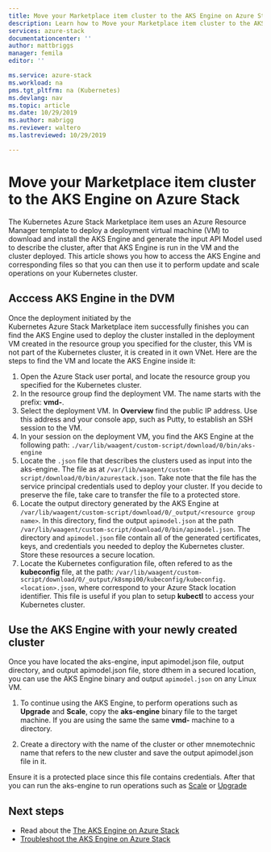 ```yaml
---
title: Move your Marketplace item cluster to the AKS Engine on Azure Stack | Microsoft Docs
description: Learn how to Move your Marketplace item cluster to the AKS Engine on Azure Stack. 
services: azure-stack
documentationcenter: ''
author: mattbriggs
manager: femila
editor: ''

ms.service: azure-stack
ms.workload: na
pms.tgt_pltfrm: na (Kubernetes)
ms.devlang: nav
ms.topic: article
ms.date: 10/29/2019
ms.author: mabrigg
ms.reviewer: waltero
ms.lastreviewed: 10/29/2019

---
```


# Move your Marketplace item cluster to the AKS Engine on Azure Stack

The Kubernetes Azure Stack Marketplace item uses an Azure Resource Manager template to deploy a deployment virtual machine (VM) to download and install the AKS Engine and generate the input API Model used to describe the cluster, after that AKS Engine is run in the VM and the cluster deployed. This article shows you how to access the AKS Engine and corresponding files so that you can then use it to perform update and scale operations on your Kubernetes cluster.

## Acccess AKS Engine in the DVM

Once the deployment initiated by the Kubernetes Azure Stack Marketplace item successfully finishes you can find the AKS Engine used to deploy the cluster installed in the deployment VM created in the resource group you specified for the cluster, this VM is not part of the Kubernetes cluster, it is created in it own VNet. Here are the steps to find the VM and locate the AKS Engine inside it:

1.  Open the Azure Stack user portal, and locate the resource group you specified for the Kubernetes cluster.
2.  In the resource group find the deployment VM. The name starts with the prefix: **vmd-**.
3.  Select the deployment VM. In **Overview** find the public IP address. Use this address and your console app, such as Putty, to establish an SSH session to the VM.
4.  In your session on the deployment VM, you find the AKS Engine at the following path: `./var/lib/waagent/custom-script/download/0/bin/aks-engine`
5.  Locate the `.json` file that describes the clusters used as input into the aks-engine. The file as at `/var/lib/waagent/custom-script/download/0/bin/azurestack.json`. Take note that the file has the service principal credentials used to deploy your cluster. If you decide to preserve the file, take care to transfer the file to a protected store.
6.  Locate the output directory generated by the AKS Engine at `/var/lib/waagent/custom-script/download/0/_output/<resource group name>`. In this directory, find the output `apimodel.json` at the path `/var/lib/waagent/custom-script/download/0/bin/apimodel.json`. The directory and `apimodel.json` file contain all of the generated certificates, keys, and credentials you needed to deploy the Kubernetes cluster. Store these resources a secure location.
7.  Locate the Kubernetes configuration file, often refered to as the **kubeconfig** file, at the path: `/var/lib/waagent/custom-script/download/0/_output/k8smpi00/kubeconfig/kubeconfig.<location>.json`, where **<location>** correspond to your Azure Stack location identifier. This file is useful if you plan to setup **kubectl** to access your Kubernetes cluster.

## Use the AKS Engine with your newly created cluster

Once you have located the aks-engine, input apimodel.json file, output directory, and output apimodel.json file, store dthem in a secured location, you can use the AKS Engine binary and output `apimodel.json` on any Linux VM.

1.  To continue using the AKS Engine, to perform operations such as **Upgrade** and **Scale**, copy the **aks-engine** binary file to the target machine. If you are using the same the same **vmd-** machine to a directory.

2.  Create a directory with the name of the cluster or other mnemotechnic name that refers to the new cluster and save the output apimodel.json file in it. 

Ensure it is a protected place since this file contains credentials. After that you can run the aks-engine to run operations such as [Scale](https://docs.microsoft.com/en-us/azure-stack/user/azure-stack-kubernetes-aks-engine-scale?view=azs-1908) or [Upgrade](https://docs.microsoft.com/en-us/azure-stack/user/azure-stack-kubernetes-aks-engine-upgrade?view=azs-1908)

## Next steps

- Read about the [The AKS Engine on Azure Stack](azure-stack-kubernetes-aks-engine-overview.md)  
- [Troubleshoot the AKS Engine on Azure Stack](azure-stack-kubernetes-aks-engine-troubleshoot.md)  

